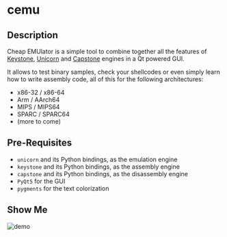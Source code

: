 # cemu

## Description

Cheap EMUlator is a simple tool to combine together all the features of [Keystone](https://github.com/keystone-engine/keystone),
[Unicorn](https://github.com/unicorn-engine/unicorn/) and [Capstone](https://github.com/aquynh/capstone) engines in a Qt powered GUI.

It allows to test binary samples, check your shellcodes or even simply learn how to
write assembly code, all of this for the following architectures:

   - x86-32 / x86-64
   - Arm / AArch64
   - MIPS / MIPS64
   - SPARC / SPARC64
   - (more to come)


## Pre-Requisites

  - `unicorn` and its Python bindings, as the emulation engine
  - `keystone` and its Python bindings, as the assembly engine
  - `capstone` and its Python bindings, as the disassembly engine
  - `PyQt5` for the GUI
  - `pygments` for the text colorization


## Show Me

![demo](https://i.imgur.com/7CZbuHO.png)
